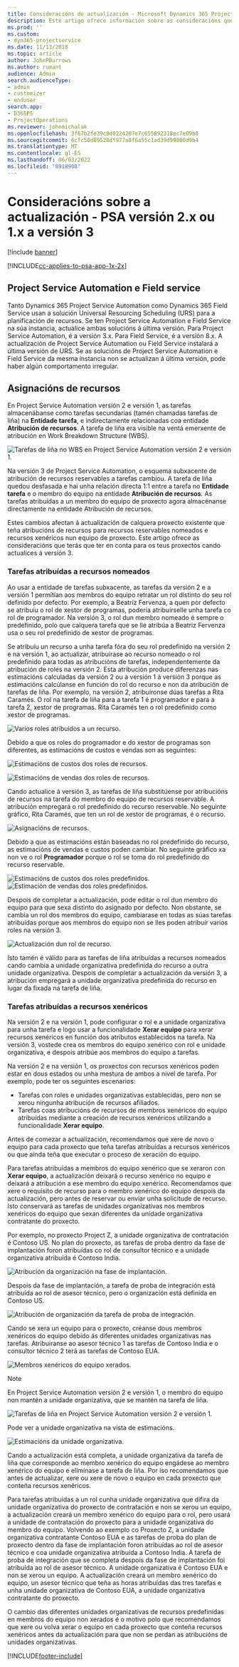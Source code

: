```yaml
---
title: Consideracións de actualización - Microsoft Dynamics 365 Project Service Automation versión 2.x ou 1.x a versión 3
description: Este artigo ofrece información sobre as consideracións que debes facer cando actualizas a versión 2.x ou 1.x de Project Service Automation á versión 3.
ms.prod: ''
ms.custom:
- dyn365-projectservice
ms.date: 11/13/2018
ms.topic: article
author: JohnPBurrows
ms.author: rumant
audience: Admin
search.audienceType:
- admin
- customizer
- enduser
search.app:
- D365PS
- ProjectOperations
ms.reviewer: johnmichalak
ms.openlocfilehash: 3f67b2fe39c9d0224207e7c655892318ec7e09b8
ms.sourcegitcommit: 6cfc50d89528df977a8f6a55c1ad39d99800d9b4
ms.translationtype: MT
ms.contentlocale: gl-ES
ms.lasthandoff: 06/03/2022
ms.locfileid: "8918908"
---
```

# <a name="upgrade-considerations---psa-version-2x-or-1x-to-version-3"></a>Consideracións sobre a actualización - PSA versión 2.x ou 1.x a versión 3

[!include [banner](../includes/psa-now-project-operations.md)]

[!INCLUDE[cc-applies-to-psa-app-1x-2x](../includes/cc-applies-to-psa-app-1x-2x.md)]

## <a name="project-service-automation-and-field-service"></a>Project Service Automation e Field service
Tanto Dynamics 365 Project Service Automation como Dynamics 365 Field Service usan a solución Universal Resourcing Scheduling (URS) para a planificación de recursos. Se ten Project Service Automation e Field Service na súa instancia, actualice ambas solucións á última versión. Para Project Service Automation, é a versión 3.x. Para Field Service, é a versión 8.x. A actualización de Project Service Automation ou Field Service instalará a última versión de URS. Se as solucións de Project Service Automation e Field Service da mesma instancia non se actualizan á última versión, pode haber algún comportamento irregular.

## <a name="resource-assignments"></a>Asignacións de recursos
En Project Service Automation versión 2 e versión 1, as tarefas almacenábanse como tarefas secundarias (tamén chamadas tarefas de liña) na **Entidade tarefa**, e indirectamente relacionadas coa entidade **Atribución de recursos**. A tarefa de liña era visible na ventá emerxente de atribución en Work Breakdown Structure (WBS).

![Tarefas de liña no WBS en Project Service Automation versión 2 e versión 1.](media/upgrade-line-task-01.png)

Na versión 3 de Project Service Automation, o esquema subxacente de atribución de recursos reservables a tarefas cambiou. A tarefa de liña quedou desfasada e hai unha relación directa 1:1 entre a tarefa no **Entidade tarefa** e o membro do equipo na entidade **Atribución de recursos**. As tarefas atribuídas a un membro do equipo de proxecto agora almacénanse directamente na entidade Atribución de recursos.  

Estes cambios afectan á actualización de calquera proxecto existente que teña atribucións de recursos para recursos reservables nomeados e recursos xenéricos nun equipo de proxecto. Este artigo ofrece as consideracións que terás que ter en conta para os teus proxectos cando actualices á versión 3. 

### <a name="tasks-assigned-to-named-resources"></a>Tarefas atribuídas a recursos nomeados
Ao usar a entidade de tarefas subxacente, as tarefas da versión 2 e a versión 1 permitían aos membros do equipo retratar un rol distinto do seu rol definido por defecto. Por exemplo, a Beatriz Fervenza, a quen por defecto se atribuíu o rol de xestor de programas, podería atribuírselle unha tarefa co rol de programador. Na versión 3, o rol dun membro nomeado é sempre o predefinido, polo que calquera tarefa que se lle atribúa a Beatriz Fervenza usa o seu rol predefinido de xestor de programas.

Se atribuíu un recurso a unha tarefa fóra do seu rol predefinido na versión 2 e na versión 1, ao actualizar, atribuirase ao recurso nomeado o rol predefinido para todas as atribucións de tarefas, independentemente da atribución de roles na versión 2. Esta atribución produce diferenzas nas estimacións calculadas da versión 2 ou a versión 1 á versión 3 porque as estimacións calcúlanse en función do rol do recurso e non da atribución de tarefas de liña. Por exemplo, na versión 2, atribuíronse dúas tarefas a Rita Caramés. O rol na tarefa de liña para a tarefa 1 é programador e para a tarefa 2, xestor de programas. Rita Caramés ten o rol predefinido como xestor de programas.

![Varios roles atribuídos a un recurso.](media/upgrade-multiple-roles-02.png)

Debido a que os roles do programador e do xestor de programas son diferentes, as estimacións de custos e vendas son as seguintes:

![Estimacións de custos dos roles de recursos.](media/upggrade-cost-estimates-03.png)

![Estimacións de vendas dos roles de recursos.](media/upgrade-sales-estimates-04.png)

Cando actualice á versión 3, as tarefas de liña substitúense por atribucións de recursos na tarefa do membro do equipo de recursos reservable. A atribución empregará o rol predefinido do recurso reservable. No seguinte gráfico, Rita Caramés, que ten un rol de xestor de programas, é o recurso.

![Asignacións de recursos.](media/resource-assignment-v2-05.png)

Debido a que as estimacións están baseadas no rol predefinido do recurso, as estimacións de vendas e custos poden cambiar. No seguinte gráfico xa non ve o rol **Programador** porque o rol se toma do rol predefinido do recurso reservable.

![Estimacións de custos dos roles predefinidos.](media/resource-assignment-cost-estimate-06.png)
![Estimación de vendas dos roles predefinidos.](media/resource-assignment-sales-estimate-07.png)

Despois de completar a actualización, pode editar o rol dun membro do equipo para que sexa distinto do asignado por defecto. Non obstante, se cambia un rol dos membros do equipo, cambiarase en todas as súas tarefas atribuídas porque aos membros do equipo non se lles poden atribuír varios roles na versión 3.

![Actualización dun rol de recurso.](media/resource-role-assignment-08.png)

Isto tamén é válido para as tarefas de liña atribuídas a recursos nomeados cando cambia a unidade organizativa predefinida do recurso a outra unidade organizativa. Despois de completar a actualización da versión 3, a atribución empregará a unidade organizativa predefinida do recurso en lugar da fixada na tarefa de liña.

### <a name="tasks-assigned-to-generic-resources"></a>Tarefas atribuídas a recursos xenéricos
Na versión 2 e na versión 1, pode configurar o rol e a unidade organizativa para unha tarefa e logo usar a funcionalidade **Xerar equipo** para xerar recursos xenéricos en función dos atributos establecidos na tarefa. Na versión 3, vostede crea os membros do equipo xenérico con rol e unidade organizativa, e despois atribúe aos membros do equipo a tarefas.

Na versión 2 e na versión 1, os proxectos con recursos xenéricos poden estar en dous estados ou unha mestura de ambos a nivel de tarefa. Por exemplo, pode ter os seguintes escenarios:

- Tarefas con roles e unidades organizativas establecidas, pero non se xerou ningunha atribución de recursos afiliados.
- Tarefas coas atribucións de recursos de membros xenéricos do equipo atribuídas mediante a creación de recursos xenéricos utilizando a funcionalidade **Xerar equipo**.

Antes de comezar a actualización, recomendamos que xere de novo o equipo para cada proxecto que teña tarefas atribuídas a recursos xenéricos ou que aínda teña que executar o proceso de xeración do equipo.

Para tarefas atribuídas a membros do equipo xenérico que se xeraron con **Xerar equipo**, a actualización deixará o recurso xenérico no equipo e deixará a atribución a ese membro do equipo xenérico. Recomendamos que xere o requisito de recurso para o membro xenérico do equipo despois da actualización, pero antes de reservar ou enviar unha solicitude de recurso. Isto conservará as tarefas de unidades organizativas nos membros xenéricos do equipo que sexan diferentes da unidade organizativa contratante do proxecto.

Por exemplo, no proxecto Project Z, a unidade organizativa de contratación é Contoso US. No plan do proxecto, as tarefas de proba dentro da fase de implantación foron atribuídas co rol de consultor técnico e a unidade organizativa atribuída é Contoso India.

![Atribución da organización na fase de implantación.](media/org-unit-assignment-09.png)

Despois da fase de implantación, a tarefa de proba de integración está atribuída ao rol de asesor técnico, pero o organización está definida en Contoso US.  

![Atribución de organización da tarefa de proba de integración.](media/org-unit-generate-team-10.png)

Cando se xera un equipo para o proxecto, créanse dous membros xenéricos do equipo debido ás diferentes unidades organizativas nas tarefas. Atribuiranse ao asesor técnico 1 as tarefas de Contoso India e o consultor técnico 2 terá as tarefas de Contoso EUA.  

![Membros xenéricos do equipo xerados.](media/org-unit-assignments-multiple-resources-11.png)

> [!NOTE]
> En Project Service Automation versión 2 e versión 1, o membro do equipo non mantén a unidade organizativa, que se mantén na tarefa de liña.

![Tarefas de liña en Project Service Automation versión 2 e versión 1.](media/line-tasks-12.png)

Pode ver a unidade organizativa na vista de estimacións. 

![Estimacións da unidade organizativa.](media/org-unit-estimates-view-13.png)
 
Cando a actualización está completa, a unidade organizativa da tarefa de liña que corresponde ao membro xenérico do equipo engádese ao membro xenérico do equipo e elimínase a tarefa de liña. Por iso recomendamos que antes de actualizar, xere ou xere de novo o equipo en cada proxecto que conteña recursos xenéricos.

Para tarefas atribuídas a un rol cunha unidade organizativa que difira da unidade organizativa do proxecto de contratación e non se xerou un equipo, a actualización creará un membro xenérico do equipo para o rol, pero usará a unidade de contratación do proxecto para a unidade organizativa do membro do equipo. Volvendo ao exemplo co Proxecto Z, a unidade organizativa contratante Contoso EUA e as tarefas de proba do plan de proxecto dentro da fase de implantación foron atribuídas ao rol de asesor técnico e coa unidade organizativa atribuída a Contoso India. A tarefa de proba de integración que se completa despois da fase de implantación foi atribuída ao rol de asesor técnico. A unidade organizativa é Contoso EUA e non se xerou un equipo. A actualización creará un membro xenérico do equipo, un asesor técnico que teña as horas atribuídas das tres tarefas e unha unidade organizativa de Contoso EUA, a unidade organizativa contratante do proxecto.   
 
O cambio das diferentes unidades organizativas de recursos predefinidas en membros do equipo non xerados é o motivo polo que recomendamos que xere ou volva xerar o equipo en cada proxecto que conteña recursos xenéricos antes da actualización para que non se perdan as atribucións de unidades organizativas.



[!INCLUDE[footer-include](../includes/footer-banner.md)]
